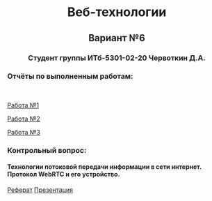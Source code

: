 <h1 align="center">Веб-технологии</h1>
<h2 align="center">Вариант №6</h2>
<h3 align="center">Студент группы ИТб-5301-02-20 Червоткин Д.А.</h3>

### Отчёты по выполненным работам:
<br>

[Работа №1](/Reports/Work1.md)

[Работа №2](/Reports/Work2.md)

[Работа №3](/Reports/Work3.md)

### Контрольный вопрос:
#### Технологии потоковой передачи информации в сети интернет. Протокол WebRTC и его устройство.

[Реферат](/Reports/referat.docx)
[Презентация](/Reports/presentation.pptx)